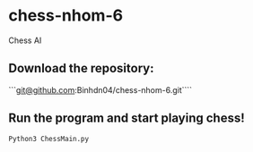 # chess-nhom-6
Chess AI

## Download the repository:
```git@github.com:Binhdn04/chess-nhom-6.git````

## Run the program and start playing chess!
````Python3 ChessMain.py````
